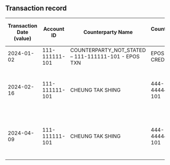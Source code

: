 ## Transaction record
| Transaction Date (value) | Account ID | Counterparty Name | Counterparty ID | Originating Currency | Originating Amount | Debit Credit Indicator | Beneficiary Bank Raw | Originator Bank Raw | Beneficiary Name | Originator Account Number | Transaction Type Source | Transaction Code Description | Sending Bank Account Number | Sending Bank Address | Converted Amount | Fraud payment |
| --- | --- | --- | --- | --- | --- | --- | --- | --- | --- | --- | --- | --- | --- | --- | --- | --- |
| 2024-01-02 | 111-111111-101 | COUNTERPARTY\_NOT\_STATED – 111-111111-101 - EPOS TXN | EPOS TXN CREDIT | HKD | 50627 | C | NaN | NaN | CHAN TAI MAN | COUNTERPARTY\_NOT\_STATED – 111-111111-101 - EPOS TXN CREDIT | CMTF | TRANSFER DEPOSIT | NaN | NaN | 50627 | 1 |
| 2024-02-16 | 111-111111-101 | CHEUNG TAK SHING | 444-4444444-101 | HKD | 16273 | C | Hang Seng Bank Ltd. | The Hongkong and Shanghai Banking Corporation Limited | CHAN TAI MAN | 444-4444444-101 | CWTF | Default transaction | NaN | The Hongkong and Shanghai Banking Corporation Limited HK | 16273 | 2 |
| 2024-04-09 | 111-111111-101 | CHEUNG TAK SHING | 444-4444444-101 | HKD | 87540 | C | Hang Seng Bank Ltd. | The Hongkong and Shanghai Banking Corporation Limited | CHAN TAI MAN | 444-4444444-101 | CWTF | Default transaction | NaN | The Hongkong and Shanghai Banking Corporation Limited HK | 87540 | 3 |